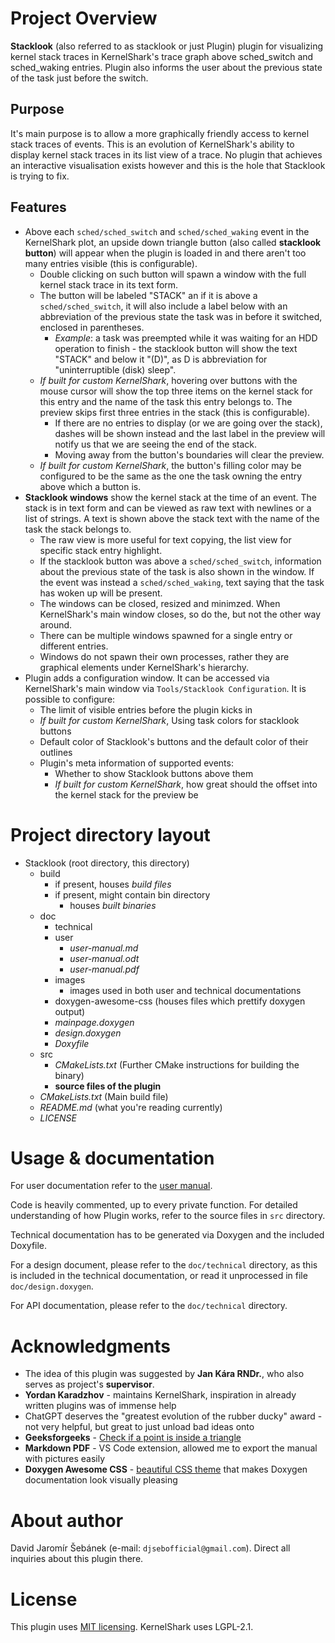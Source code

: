# Project Overview

**Stacklook** (also referred to as stacklook or just Plugin) plugin for visualizing kernel stack traces in 
KernelShark's trace graph above sched_switch and sched_waking entries. Plugin also informs the user about the previous
state of the task just before the switch.

## Purpose

It's main purpose is to allow a more graphically friendly access to kernel stack traces of events. This is an
evolution of KernelShark's ability to display kernel stack traces in its list view of a trace. No plugin that achieves
an interactive visualisation exists however and this is the hole that Stacklook is trying to fix.

## Features

- Above each `sched/sched_switch` and `sched/sched_waking`  event in the KernelShark plot, an upside down triangle 
  button (also called **stacklook button**) will appear when the plugin is loaded in and there aren't too many entries 
  visible (this is configurable).
  - Double clicking on such button will spawn a window with the full kernel stack trace in its text form.
  - The button will be labeled "STACK" an if it is above a `sched/sched_switch`, it will also include a label below
    with an abbreviation of the previous state the task was in before it switched, enclosed in parentheses.
    - *Example*: a task was preempted while it was waiting for an HDD operation to finish - the stacklook button will
      show the text "STACK" and below it "(D)", as D is abbreviation for "uninterruptible (disk) sleep".
  - *If built for custom KernelShark*, hovering over buttons with the mouse cursor will show the top three items on the
    kernel stack for this entry and the name of the task this entry belongs to. The preview skips first three entries 
    in the stack (this is configurable).
      - If there are no entries to display (or we are going over the stack), dashes will be shown instead and the last 
        label in the preview will notify us that we are seeing the end of the stack.
      - Moving away from the button's boundaries will clear the preview.
  - *If built for custom KernelShark*, the button's filling color may be configured to be the same as the one the task 
    owning the entry above which a button is.
- **Stacklook windows** show the kernel stack at the time of an event. The stack is in text form and can be viewed as
  raw  text with newlines or a list of strings. A text is shown above the stack text with the name of the task the
  stack belongs to.
  - The raw view is more useful for text copying, the list view for specific stack entry highlight.
  - If the stacklook button was above a `sched/sched_switch`, information about the previous state of the task is also
    shown in the window. If the event was instead a `sched/sched_waking`, text saying that the task has woken up will
    be present.
  - The windows can be closed, resized and minimzed. When KernelShark's main window closes, so do the, but not the 
    other way around.
  - There can be multiple windows spawned for a single entry or different entries.
  - Windows do not spawn their own processes, rather they are graphical elements under KernelShark's hierarchy.
- Plugin adds a configuration window. It can be accessed via KernelShark's main window via
  `Tools/Stacklook Configuration`. It is possible to configure:
  - The limit of visible entries before the plugin kicks in
  - *If built for custom KernelShark*, Using task colors for stacklook buttons
  - Default color of Stacklook's buttons and the default color of their outlines
  - Plugin's meta information of supported events:
    - Whether to show Stacklook buttons above them
    - *If built for custom KernelShark*, how great should the offset into the kernel stack for the preview be

# Project directory layout

- Stacklook (root directory, this directory)
  - build
    - if present, houses *build files*
    - if present, might contain bin directory
      - houses *built binaries*
  - doc
    - technical
    - user
      - *user-manual.md*
      - *user-manual.odt*
      - *user-manual.pdf*
    - images
      - images used in both user and technical documentations
    - doxygen-awesome-css (houses files which prettify doxygen output)
    - *mainpage.doxygen*
    - *design.doxygen*
    - *Doxyfile*
  - src
    - *CMakeLists.txt* (Further CMake instructions for building the binary)
    - **source files of the plugin**
  - *CMakeLists.txt* (Main build file)
  - *README.md* (what you're reading currently)
  - *LICENSE*

# Usage & documentation

For user documentation refer to the [user manual](./doc/user/user-manual.md).

Code is heavily commented, up to every private function. For detailed understanding of how Plugin works,
refer to the source files in `src` directory.

Technical documentation has to be generated via Doxygen and the included Doxyfile.

For a design document, please refer to the `doc/technical` directory, as this is included in the technical 
documentation, or read it unprocessed in file `doc/design.doxygen`.

For API documentation, please refer to the `doc/technical` directory.

# Acknowledgments

- The idea of this plugin was suggested by **Jan Kára RNDr.**, who also serves as project's **supervisor**.
- **Yordan Karadzhov** - maintains KernelShark, inspiration in already written plugins was of immense help
- ChatGPT deserves the "greatest evolution of the rubber ducky" award - not very helpful, but great to just unload bad ideas onto
- **Geeksforgeeks** - [Check if a point is inside a triangle](https://www.geeksforgeeks.org/check-whether-a-given-point-lies-inside-a-triangle-or-not/)
- **Markdown PDF** - VS Code extension, allowed me to export the manual with pictures easily
- **Doxygen Awesome CSS** - [beautiful CSS theme](https://jothepro.github.io/doxygen-awesome-css/index.html)
  that makes Doxygen documentation look visually pleasing

# About author

David Jaromír Šebánek (e-mail: `djsebofficial@gmail.com`). Direct all inquiries about this plugin there.

# License

This plugin uses [MIT licensing](./LICENSE). KernelShark uses LGPL-2.1.